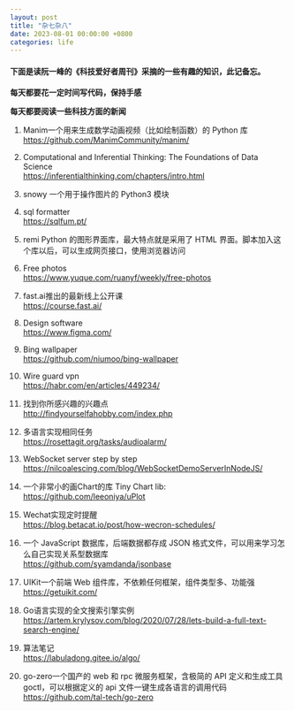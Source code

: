 ```yaml
---
layout: post
title: "杂七杂八"
date: 2023-08-01 00:00:00 +0800
categories: life
--- 
```

#### 下面是读阮一峰的《科技爱好者周刊》采摘的一些有趣的知识，此记备忘。

**每天都要花一定时间写代码，保持手感**

**每天都要阅读一些科技方面的新闻**

1. Manim一个用来生成数学动画视频（比如绘制函数）的 Python 库  
https://github.com/ManimCommunity/manim/

2. Computational and Inferential Thinking: The Foundations of Data Science  
https://inferentialthinking.com/chapters/intro.html

3. snowy 一个用于操作图片的 Python3 模块

4. sql formatter  
https://sqlfum.pt/

5. remi Python 的图形界面库，最大特点就是采用了 HTML 界面。脚本加入这个库以后，可以生成网页接口，使用浏览器访问  

6. Free photos  
https://www.yuque.com/ruanyf/weekly/free-photos

7. fast.ai推出的最新线上公开课  
https://course.fast.ai/

8. Design software  
https://www.figma.com/

9. Bing wallpaper  
https://github.com/niumoo/bing-wallpaper

10. Wire guard vpn  
https://habr.com/en/articles/449234/

11. 找到你所感兴趣的兴趣点  
http://findyourselfahobby.com/index.php

12. 多语言实现相同任务  
https://rosettagit.org/tasks/audioalarm/       

13. WebSocket server step by step  
https://nilcoalescing.com/blog/WebSocketDemoServerInNodeJS/

14. 一个非常小的画Chart的库  Tiny Chart lib:  
https://github.com/leeoniya/uPlot

15. Wechat实现定时提醒  
https://blog.betacat.io/post/how-wecron-schedules/

16. 一个 JavaScript 数据库，后端数据都存成 JSON 格式文件，可以用来学习怎么自己实现关系型数据库  
https://github.com/syamdanda/jsonbase

17. UIKit一个前端 Web 组件库，不依赖任何框架，组件类型多、功能强  
https://getuikit.com/


18. Go语言实现的全文搜索引擎实例  
https://artem.krylysov.com/blog/2020/07/28/lets-build-a-full-text-search-engine/

19. 算法笔记  
https://labuladong.gitee.io/algo/

20. go-zero一个国产的 web 和 rpc 微服务框架，含极简的 API 定义和生成工具 goctl，可以根据定义的 api 文件一键生成各语言的调用代码  
https://github.com/tal-tech/go-zero

